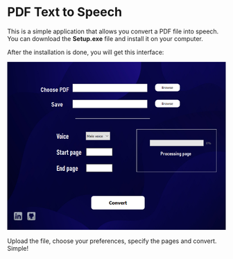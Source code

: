 # PDF Text to Speech

This is a simple application that allows you convert a PDF file into speech. You can download the **Setup.exe** file and install it on your computer.

After the installation is done, you will get this interface: 

![interface](https://github.com/AliElneklawy/pdf-text-to-speech/blob/main/utils/interface.PNG)

Upload the file, choose your preferences, specify the pages and convert. Simple!

